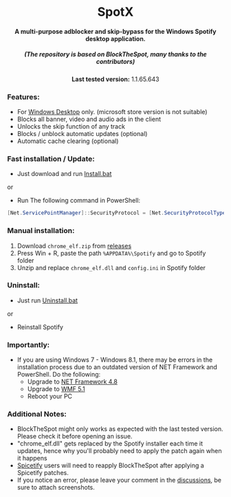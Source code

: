 <center>
    <h1 align="center">SpotX</h1>
    <h4 align="center">A multi-purpose adblocker and skip-bypass for the <strong>Windows</strong> Spotify desktop application.</h4>
    <h5 align="center">(The repository is based on BlockTheSpot, many thanks to the contributors)</h5>
    <p align="center">
        <strong>Last tested version:</strong> 1.1.65.643
    </p> 
</center>



### Features:

* For [Windows Desktop](https://www.spotify.com/download/windows/) only. (microsoft store version is not suitable)
* Blocks all banner, video and audio ads in the client
* Unlocks the skip function of any track
* Blocks / unblock automatic updates (optional)
* Automatic cache clearing (optional)



### Fast installation / Update:
* Just download and run [Install.bat](https://github.com/amd64fox/SpotX/releases/download/1.0/Install.bat)

or

* Run The following command in PowerShell:
```ps1
[Net.ServicePointManager]::SecurityProtocol = [Net.SecurityProtocolType]::Tls12; Invoke-WebRequest -UseBasicParsing 'https://raw.githubusercontent.com/amd64fox/SpotX/main/Install.ps1' | Invoke-Expression
```

### Manual installation:

1. Download `chrome_elf.zip` from [releases](https://github.com/mrpond/BlockTheSpot/releases)
2. Press Win + R, paste the path `%APPDATA%\Spotify` and go to Spotify folder
3. Unzip and replace `chrome_elf.dll` and `config.ini` in Spotify folder

### Uninstall:
* Just run [Uninstall.bat](https://github.com/amd64fox/SpotX/releases/download/1.0/Uninstall.bat)

or

* Reinstall Spotify    

### Importantly:
 * If you are using Windows 7 - Windows 8.1, there may be errors in the installation process due to an outdated version of NET Framework and PowerShell. 
   Do the following:
   * Upgrade to [NET Framework 4.8](https://go.microsoft.com/fwlink/?linkid=2088631)
   * Upgrade to [WMF 5.1](https://docs.microsoft.com/en-us/powershell/scripting/windows-powershell/wmf/setup/install-configure?view=powershell-5.1)
   * Reboot your PC
   


### Additional Notes:  
* BlockTheSpot might only works as expected with the last tested version. Please check it before opening an issue.  
* "chrome_elf.dll" gets replaced by the Spotify installer each time it updates, hence why you'll probably need to apply the patch again when it happens
* [Spicetify](https://github.com/khanhas/spicetify-cli) users will need to reapply BlockTheSpot after applying a Spicetify patches.
* If you notice an error, please leave your comment in the [discussions](https://github.com/amd64fox/SpotX/discussions/new), be sure to attach screenshots.
